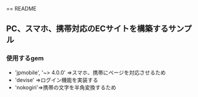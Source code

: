 == README
## PC、スマホ、携帯対応のECサイトを構築するサンプル

### 使用するgem
- 'jpmobile', '~> 4.0.0' =>スマホ、携帯にページを対応させるため
- 'devise' =>ログイン機能を実装する
- 'nokogiri'=>携帯の文字を半角変換するため



